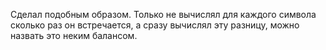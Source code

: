 Сделал подобным образом. Только не вычислял для каждого символа сколько раз он встречается, а сразу вычислял эту разницу, можно назвать это неким балансом. 

